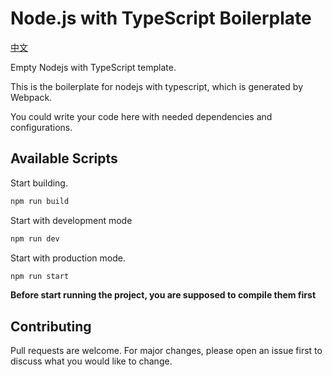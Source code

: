 # Node.js with TypeScript Boilerplate

[中文](README-CN.MD)

Empty Nodejs with TypeScript template.

This is the boilerplate for nodejs with typescript, which is generated by Webpack.

You could write your code here with needed dependencies and configurations. 

## Available Scripts

Start building.

```bash
npm run build
```

Start with development mode

```bash
npm run dev
```

Start with production mode.
```bash
npm run start
```

**Before start running the project, you are supposed to compile them first**

## Contributing
Pull requests are welcome. For major changes, please open an issue first to discuss what you would like to change.
